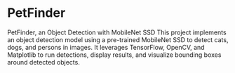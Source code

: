 # PetFinder
PetFinder, an Object Detection with MobileNet SSD This project implements an object detection model using a pre-trained MobileNet SSD to detect cats, dogs, and persons in images. It leverages TensorFlow, OpenCV, and Matplotlib to run detections, display results, and visualize bounding boxes around detected objects.
